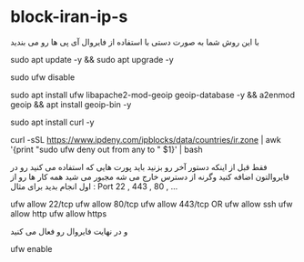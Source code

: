 # block-iran-ip-s

با این روش شما به صورت دستی با استفاده از فایروال آی پی ها رو می بندید

sudo apt update -y && sudo apt upgrade -y

sudo ufw disable

sudo apt install ufw libapache2-mod-geoip geoip-database -y && a2enmod geoip && apt install geoip-bin -y

sudo apt install curl -y

curl -sSL https://www.ipdeny.com/ipblocks/data/countries/ir.zone | awk '{print "sudo ufw deny out from any to " $1}' | bash

فقط قبل از اینکه دستور آخر رو بزنید باید پورت هایی که استفاده می کنید رو در فایروالتون اضافه کنید وگرنه از دسترس خارج می شه مجبور می شید همه کار ها رو از اول انجام بدید
برای مثال :
Port 22 , 443 , 80 , ...

ufw allow 22/tcp
ufw allow 80/tcp
ufw allow 443/tcp
OR
ufw allow ssh
ufw allow http
ufw allow https

و در نهایت فایروال رو فعال می کنید

ufw enable
